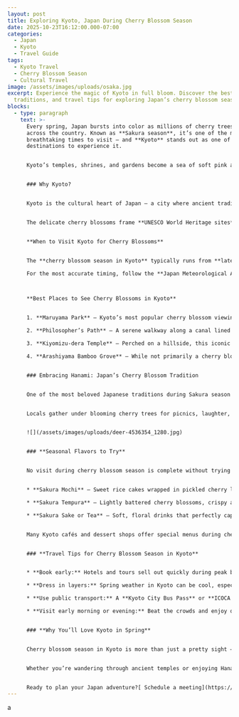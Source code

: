 ```yaml
---
layout: post
title: Exploring Kyoto, Japan During Cherry Blossom Season
date: 2025-10-23T16:12:00.000-07:00
categories:
  - Japan
  - Kyoto
  - Travel Guide
tags:
  - Kyoto Travel
  - Cherry Blossom Season
  - Cultural Travel
image: /assets/images/uploads/osaka.jpg
excerpt: Experience the magic of Kyoto in full bloom. Discover the best spots,
  traditions, and travel tips for exploring Japan’s cherry blossom season.
blocks:
  - type: paragraph
    text: >-
      Every spring, Japan bursts into color as millions of cherry trees bloom
      across the country. Known as **Sakura season**, it’s one of the most
      breathtaking times to visit — and **Kyoto** stands out as one of the best
      destinations to experience it.


      Kyoto’s temples, shrines, and gardens become a sea of soft pink and white petals, creating postcard-perfect views that blend history, culture, and nature. Whether it’s your first visit to Japan or a return trip, seeing Kyoto during cherry blossom season is a truly unforgettable experience.


      ### Why Kyoto?


      Kyoto is the cultural heart of Japan — a city where ancient traditions meet timeless beauty. During Sakura season, its **historic temples, tea houses, and gardens** transform into picture-perfect scenes.


      The delicate cherry blossoms frame **UNESCO World Heritage sites**, centuries-old wooden streets, and tranquil Zen gardens. It’s the ideal destination for travelers who want to experience both Japan’s natural beauty and cultural richness.


      **When to Visit Kyoto for Cherry Blossoms**


      The **cherry blossom season in Kyoto** typically runs from **late March to early April**, though it can shift slightly depending on weather conditions each year.

      For the most accurate timing, follow the **Japan Meteorological Agency’s Sakura forecast**, which tracks bloom stages across the country. Planning your trip around the full bloom — known as *mankai* — ensures you’ll experience Kyoto at its most spectacular.



      **Best Places to See Cherry Blossoms in Kyoto**


      1. **Maruyama Park** – Kyoto’s most popular cherry blossom viewing spot. The park’s famous **weeping cherry tree**, illuminated at night, creates a dreamy, romantic atmosphere that draws both locals and travelers.

      2. **Philosopher’s Path** – A serene walkway along a canal lined with hundreds of cherry trees. Named after philosopher **Nishida Kitaro**, who used to meditate here, it’s one of the most peaceful Sakura strolls in Japan.

      3. **Kiyomizu-dera Temple** – Perched on a hillside, this iconic temple offers sweeping views of Kyoto blanketed in pink blossoms. Its wooden terrace is especially striking during the evening light-ups.

      4. **Arashiyama Bamboo Grove** – While not primarily a cherry blossom site, this world-famous bamboo forest near the Katsura River creates a beautiful contrast to the nearby Sakura trees. Combine both for a full spring experience.


      ### Embracing Hanami: Japan’s Cherry Blossom Tradition


      One of the most beloved Japanese traditions during Sakura season is **Hanami**, which means “flower viewing.”


      Locals gather under blooming cherry trees for picnics, laughter, and celebration. Bring a blanket, a bento box, and join the locals in parks like Maruyama or Kamo River. Hanami isn’t just about seeing the blossoms — it’s about **celebrating the moment** and appreciating life’s fleeting beauty.


      ![](/assets/images/uploads/deer-4536354_1280.jpg)


      ### **Seasonal Flavors to Try**


      No visit during cherry blossom season is complete without trying Japan’s **Sakura-themed treats**:


      * **Sakura Mochi** – Sweet rice cakes wrapped in pickled cherry leaves.

      * **Sakura Tempura** – Lightly battered cherry blossoms, crispy and fragrant.

      * **Sakura Sake or Tea** – Soft, floral drinks that perfectly capture the essence of spring.


      Many Kyoto cafés and dessert shops offer special menus during cherry blossom season — a delightful way to taste the season.


      ### **Travel Tips for Cherry Blossom Season in Kyoto**


      * **Book early:** Hotels and tours sell out quickly during peak bloom.

      * **Dress in layers:** Spring weather in Kyoto can be cool, especially in the evenings.

      * **Use public transport:** A **Kyoto City Bus Pass** or **ICOCA card** makes exploring easy and affordable.

      * **Visit early morning or evening:** Beat the crowds and enjoy quiet, photogenic moments.


      ### **Why You’ll Love Kyoto in Spring**


      Cherry blossom season in Kyoto is more than just a pretty sight — it’s an experience that connects nature, culture, and mindfulness. The fleeting beauty of the Sakura reminds travelers to slow down, savor each moment, and find joy in simplicity.


      Whether you’re wandering through ancient temples or enjoying Hanami with locals, Kyoto in bloom will leave a lasting impression long after the petals fall.


      Ready to plan your Japan adventure?[ Schedule a meeting](https://forms.gle/ZBeponc75D1hfRBN7) to start designing your cherry blossom getaway.
---
```

a
